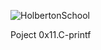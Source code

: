   ![HolbertonSchool](https://www.holbertonschool.com/holberton-logo.png) 
  
   Poject 0x11.C-printf
